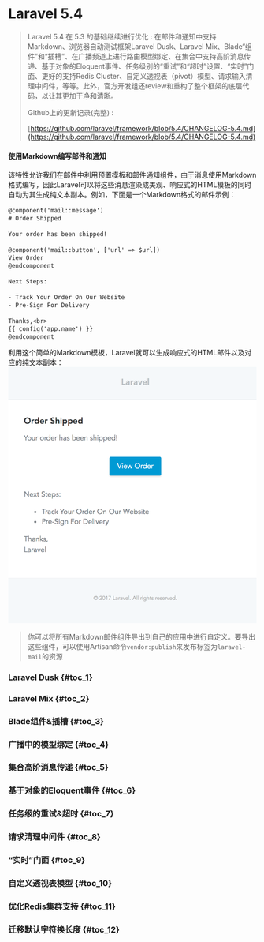 # Laravel 5.4

> Laravel 5.4 在 5.3 的基础继续进行优化 : 在邮件和通知中支持Markdown、浏览器自动测试框架Laravel Dusk、Laravel Mix、Blade“组件”和“插槽”、在广播频道上进行路由模型绑定、在集合中支持高阶消息传递、基于对象的Eloquent事件、任务级别的“重试”和“超时”设置、“实时”门面、更好的支持Redis Cluster、自定义透视表（pivot）模型、请求输入清理中间件，等等。此外，官方开发组还review和重构了整个框架的底层代码，以让其更加干净和清晰。
>
> Github上的更新记录\(完整\) :
>
> [https://github.com/laravel/framework/blob/5.4/CHANGELOG-5.4.md](https://github.com/laravel/framework/blob/5.4/CHANGELOG-5.4.md)

#### 使用Markdown编写邮件和通知

该特性允许我们在邮件中利用预置模板和邮件通知组件，由于消息使用Markdown格式编写，因此Laravel可以将这些消息渲染成美观、响应式的HTML模板的同时自动为其生成纯文本副本。例如，下面是一个Markdown格式的邮件示例：

```
@component('mail::message')
# Order Shipped

Your order has been shipped!

@component('mail::button', ['url' => $url])
View Order
@endcomponent

Next Steps:

- Track Your Order On Our Website
- Pre-Sign For Delivery

Thanks,<br>
{{ config('app.name') }}
@endcomponent
```

利用这个简单的Markdown模板，Laravel就可以生成响应式的HTML邮件以及对应的纯文本副本：![](/assets/laravel-email.png)

> 你可以将所有Markdown邮件组件导出到自己的应用中进行自定义。要导出这些组件，可以使用Artisan命令`vendor:publish`来发布标签为`laravel-mail`的资源

### Laravel Dusk {#toc_1}

### Laravel Mix {#toc_2}

### Blade组件&插槽 {#toc_3}

### 广播中的模型绑定 {#toc_4}

### 集合高阶消息传递 {#toc_5}

### 基于对象的Eloquent事件 {#toc_6}

### 任务级的重试&超时 {#toc_7}

### 请求清理中间件 {#toc_8}

### “实时”门面 {#toc_9}

### 自定义透视表模型 {#toc_10}

### 优化Redis集群支持 {#toc_11}

### 迁移默认字符换长度 {#toc_12}



